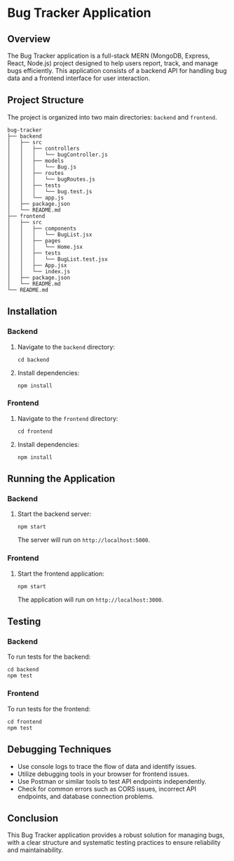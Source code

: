 # Bug Tracker Application

## Overview
The Bug Tracker application is a full-stack MERN (MongoDB, Express, React, Node.js) project designed to help users report, track, and manage bugs efficiently. This application consists of a backend API for handling bug data and a frontend interface for user interaction.

## Project Structure
The project is organized into two main directories: `backend` and `frontend`.

```
bug-tracker
├── backend
│   ├── src
│   │   ├── controllers
│   │   │   └── bugController.js
│   │   ├── models
│   │   │   └── Bug.js
│   │   ├── routes
│   │   │   └── bugRoutes.js
│   │   ├── tests
│   │   │   └── bug.test.js
│   │   └── app.js
│   ├── package.json
│   └── README.md
├── frontend
│   ├── src
│   │   ├── components
│   │   │   └── BugList.jsx
│   │   ├── pages
│   │   │   └── Home.jsx
│   │   ├── tests
│   │   │   └── BugList.test.jsx
│   │   ├── App.jsx
│   │   └── index.js
│   ├── package.json
│   └── README.md
└── README.md
```

## Installation

### Backend
1. Navigate to the `backend` directory:
   ```
   cd backend
   ```
2. Install dependencies:
   ```
   npm install
   ```

### Frontend
1. Navigate to the `frontend` directory:
   ```
   cd frontend
   ```
2. Install dependencies:
   ```
   npm install
   ```

## Running the Application

### Backend
1. Start the backend server:
   ```
   npm start
   ```
   The server will run on `http://localhost:5000`.

### Frontend
1. Start the frontend application:
   ```
   npm start
   ```
   The application will run on `http://localhost:3000`.

## Testing

### Backend
To run tests for the backend:
```
cd backend
npm test
```

### Frontend
To run tests for the frontend:
```
cd frontend
npm test
```

## Debugging Techniques
- Use console logs to trace the flow of data and identify issues.
- Utilize debugging tools in your browser for frontend issues.
- Use Postman or similar tools to test API endpoints independently.
- Check for common errors such as CORS issues, incorrect API endpoints, and database connection problems.

## Conclusion
This Bug Tracker application provides a robust solution for managing bugs, with a clear structure and systematic testing practices to ensure reliability and maintainability.